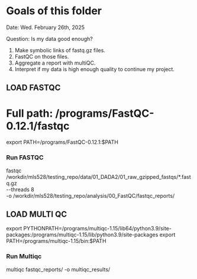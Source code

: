 # Goals of this folder 

Date: Wed. February 26th, 2025

Question: Is my data good enough? 

1. Make symbolic links of fastq.gz files.  
2. FastQC on those files.  
3. Aggregate a report with multiQC. 
4. Interpret if my data is high enough quality to continue my project. 


## LOAD FASTQC

# Full path: /programs/FastQC-0.12.1/fastqc 
export PATH=/programs/FastQC-0.12.1:$PATH

### Run FASTQC
fastqc /workdir/mls528/testing_repo/data/01_DADA2/01_raw_gzipped_fastqs/*.fastq.gz \
    --threads 8 \
    -o /workdir/mls528/testing_repo/analysis/00_FastQC/fastqc_reports/


## LOAD MULTI QC
export PYTHONPATH=/programs/multiqc-1.15/lib64/python3.9/site-packages:/programs/multiqc-1.15/lib/python3.9/site-packages
export PATH=/programs/multiqc-1.15/bin:$PATH

### Run Multiqc 
multiqc fastqc_reports/ -o multiqc_results/

